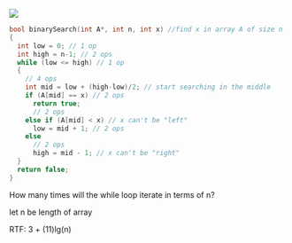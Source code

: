 ![](img%2FBinarySearch.png)
```c++
bool binarySearch(int A*, int n, int x) //find x in array A of size n
{
  int low = 0; // 1 op
  int high = n-1; // 2 ops
  while (low <= high) // 1 op
  {
    // 4 ops
    int mid = low + (high-low)/2; // start searching in the middle
    if (A[mid] == x) // 2 ops
      return true;
      // 2 ops
    else if (A[mid] < x) // x can't be "left"
      low = mid + 1; // 2 ops
    else
      // 2 ops
      high = mid - 1; // x can't be "right"
  }
  return false;
}
```

How many times will the while loop iterate in terms of n?

let n be length of array

RTF: 3 + (11)lg(n)